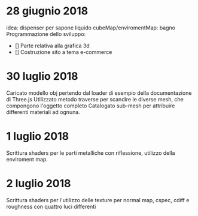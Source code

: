 # 28 giugnio 2018
idea:
dispenser per sapone liquido
cubeMap/enviromentMap: bagno  
Programmazione dello sviluppo:
- [] Parte relativa alla grafica 3d
- [] Costruzione sito a tema e-commerce

# 30 luglio 2018
Caricato modello obj pertendo dal loader di esempio della documentazione di Three.js
Utilizzato metodo traverse per scandire le diverse mesh, che compongono l'oggetto completo
Catalogato sub-mesh per attribuire differenti materiali ad ognuna.

# 1 luglio 2018
Scrittura shaders per le parti metalliche con riflessione, utilizzo della enviroment map.

# 2 luglio 2018
Scrittura shaders per l'utilizzo delle texture per normal map, cspec, cdiff e roughness con quattro luci differenti
